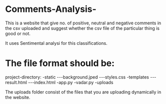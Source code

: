 # Comments-Analysis-
This is a website that give no. of positive, neutral and negative comments in the csv uploaded and suggest whether the csv file of the particular thing is good or not.

It uses Sentimental analysi for this classifications.

# The file format should be:

project-directory:
 -static
 ---background.jped
 ---styles.css
 -templates
 ---result.html
 ---index.html
 -app.py
 -vadar.py
 -uploads

The uploads folder consist of the files that you are uploading dynamically in the website.

